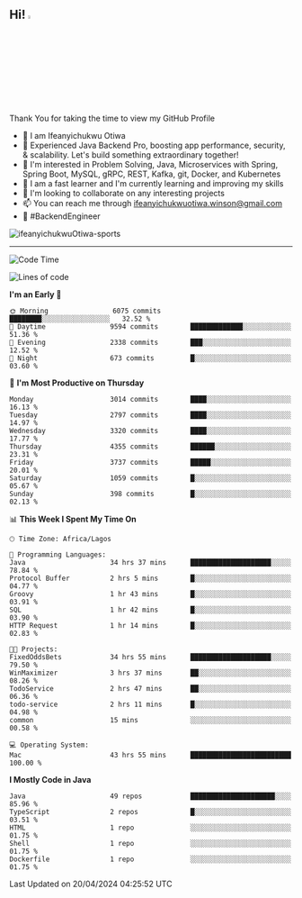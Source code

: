 <!-- BLOG-POST-LIST:START --><!-- BLOG-POST-LIST:END -->

## Hi! <img src="https://media.giphy.com/media/hvRJCLFzcasrR4ia7z/giphy.gif" width="4%"> 

Thank You for taking the time to view my GitHub Profile

- 👋 I am Ifeanyichukwu Otiwa
- 🚀 Experienced Java Backend Pro, boosting app performance, security, & scalability. Let's build something extraordinary together!
- 👀 I'm interested in Problem Solving, Java, Microservices with Spring, Spring Boot, MySQL, gRPC, REST, Kafka, git, Docker, and Kubernetes
- 🌱 I am a fast learner and I'm currently learning and improving my skills
- 💞️ I'm looking to collaborate on any interesting projects
- 📫 You can reach me through ifeanyichukwuotiwa.winson@gmail.com
- 🚀 #BackendEngineer

<p align="left" marginTop="10px"> <img src="https://komarev.com/ghpvc/?username=ifeanyichukwuOtiwa-sports&label=Profile%20views&color=0e75b6&style=for-the-badge" alt="ifeanyichukwuOtiwa-sports" /> </p>

***

<!--START_SECTION:waka-->
![Code Time](http://img.shields.io/badge/Code%20Time-2%2C428%20hrs%2013%20mins-blue)

![Lines of code](https://img.shields.io/badge/From%20Hello%20World%20I%27ve%20Written-4.9%20million%20lines%20of%20code-blue)

**I'm an Early 🐤** 

```text
🌞 Morning                6075 commits        ████████░░░░░░░░░░░░░░░░░   32.52 % 
🌆 Daytime                9594 commits        █████████████░░░░░░░░░░░░   51.36 % 
🌃 Evening                2338 commits        ███░░░░░░░░░░░░░░░░░░░░░░   12.52 % 
🌙 Night                  673 commits         █░░░░░░░░░░░░░░░░░░░░░░░░   03.60 % 
```
📅 **I'm Most Productive on Thursday** 

```text
Monday                   3014 commits        ████░░░░░░░░░░░░░░░░░░░░░   16.13 % 
Tuesday                  2797 commits        ████░░░░░░░░░░░░░░░░░░░░░   14.97 % 
Wednesday                3320 commits        ████░░░░░░░░░░░░░░░░░░░░░   17.77 % 
Thursday                 4355 commits        ██████░░░░░░░░░░░░░░░░░░░   23.31 % 
Friday                   3737 commits        █████░░░░░░░░░░░░░░░░░░░░   20.01 % 
Saturday                 1059 commits        █░░░░░░░░░░░░░░░░░░░░░░░░   05.67 % 
Sunday                   398 commits         █░░░░░░░░░░░░░░░░░░░░░░░░   02.13 % 
```


📊 **This Week I Spent My Time On** 

```text
🕑︎ Time Zone: Africa/Lagos

💬 Programming Languages: 
Java                     34 hrs 37 mins      ████████████████████░░░░░   78.84 % 
Protocol Buffer          2 hrs 5 mins        █░░░░░░░░░░░░░░░░░░░░░░░░   04.77 % 
Groovy                   1 hr 43 mins        █░░░░░░░░░░░░░░░░░░░░░░░░   03.91 % 
SQL                      1 hr 42 mins        █░░░░░░░░░░░░░░░░░░░░░░░░   03.90 % 
HTTP Request             1 hr 14 mins        █░░░░░░░░░░░░░░░░░░░░░░░░   02.83 % 

🐱‍💻 Projects: 
FixedOddsBets            34 hrs 55 mins      ████████████████████░░░░░   79.50 % 
WinMaximizer             3 hrs 37 mins       ██░░░░░░░░░░░░░░░░░░░░░░░   08.26 % 
TodoService              2 hrs 47 mins       ██░░░░░░░░░░░░░░░░░░░░░░░   06.36 % 
todo-service             2 hrs 11 mins       █░░░░░░░░░░░░░░░░░░░░░░░░   04.98 % 
common                   15 mins             ░░░░░░░░░░░░░░░░░░░░░░░░░   00.58 % 

💻 Operating System: 
Mac                      43 hrs 55 mins      █████████████████████████   100.00 % 
```

**I Mostly Code in Java** 

```text
Java                     49 repos            █████████████████████░░░░   85.96 % 
TypeScript               2 repos             █░░░░░░░░░░░░░░░░░░░░░░░░   03.51 % 
HTML                     1 repo              ░░░░░░░░░░░░░░░░░░░░░░░░░   01.75 % 
Shell                    1 repo              ░░░░░░░░░░░░░░░░░░░░░░░░░   01.75 % 
Dockerfile               1 repo              ░░░░░░░░░░░░░░░░░░░░░░░░░   01.75 % 
```




 Last Updated on 20/04/2024 04:25:52 UTC
<!--END_SECTION:waka-->

<!--
<p align="center">
![trophy](https://github-profile-trophy.vercel.app/?username=ifeanyichukwuOtiwa-sports&theme=onedark) (https://github.com/ryo-ma/github-profile-trophy)
</p>
-->

<!---
ifeanyi-otiwa/ifeanyi-otiwa is a ✨ special ✨ repository because its `README.md` (this file) appears on your GitHub profile.
You can click the Preview link to take a look at your changes.
--->
